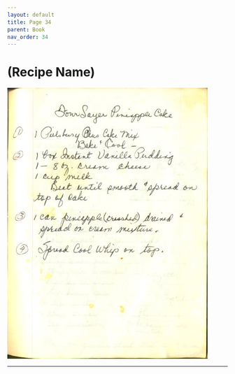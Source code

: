 ```yaml
---
layout: default
title: Page 34
parent: Book
nav_order: 34
---
```


# (Recipe Name)
![Recipe Image](/recipe-images/pages/page-34.jpg)

---
